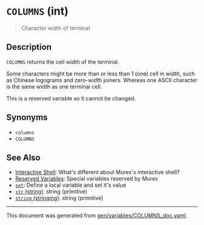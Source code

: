 # `COLUMNS` (int)

> Character width of terminal

## Description

`COLUMNS` returns the cell width of the terminal.

Some characters might be more than or less than 1 (one) cell in width, such
as Chinese logograms and zero-width joiners. Whereas one ASCII character is
the same width as one terminal cell.

This is a reserved variable so it cannot be changed.



## Synonyms

* `columns`
* `COLUMNS`


## See Also

* [Interactive Shell](../user-guide/interactive-shell.md):
  What's different about Murex's interactive shell?
* [Reserved Variables](../user-guide/reserved-vars.md):
  Special variables reserved by Murex
* [`set`](../commands/set.md):
  Define a local variable and set it's value
* [`str` (string)](../types/str.md):
  string (primitive)
* [`string` (stringing)](../types/str.md):
  string (primitive)

<hr/>

This document was generated from [gen/variables/COLUMNS_doc.yaml](https://github.com/lmorg/murex/blob/master/gen/variables/COLUMNS_doc.yaml).